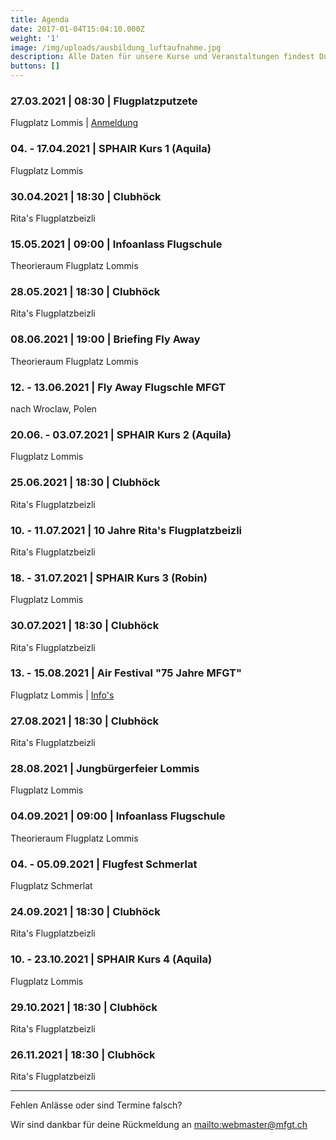 ```yaml
---
title: Agenda
date: 2017-01-04T15:04:10.000Z
weight: '1'
image: /img/uploads/ausbildung_luftaufnahme.jpg
description: Alle Daten für unsere Kurse und Veranstaltungen findest Du in unserer Agenda.
buttons: []
---
```

### 27.03.2021 | 08:30 | Flugplatzputzete

Flugplatz Lommis | [Anmeldung](https://doodle.com/poll/dgh64yduqh2uyveh?utm_source=poll&utm_medium=link)

### 04. - 17.04.2021 | SPHAIR Kurs 1 (Aquila)

Flugplatz Lommis

### 30.04.2021 | 18:30 | Clubhöck

Rita's Flugplatzbeizli

### 15.05.2021 | 09:00 | Infoanlass Flugschule

Theorieraum Flugplatz Lommis

### 28.05.2021 | 18:30 | Clubhöck

Rita's Flugplatzbeizli

### 08.06.2021 | 19:00 | Briefing Fly Away

Theorieraum Flugplatz Lommis

### 12. - 13.06.2021 | Fly Away Flugschle MFGT

nach Wroclaw, Polen

### 20.06. - 03.07.2021 | SPHAIR Kurs 2 (Aquila)

Flugplatz Lommis

### 25.06.2021 | 18:30 | Clubhöck

Rita's Flugplatzbeizli

### 10. - 11.07.2021 | 10 Jahre Rita's Flugplatzbeizli

Rita's Flugplatzbeizli

### 18. - 31.07.2021 | SPHAIR Kurs 3 (Robin)

Flugplatz Lommis

### 30.07.2021 | 18:30 | Clubhöck

Rita's Flugplatzbeizli

### 13. - 15.08.2021 | Air Festival "75 Jahre MFGT"

Flugplatz Lommis | [Info's](https://www.airfestival21.ch)

### 27.08.2021 | 18:30 | Clubhöck

Rita's Flugplatzbeizli

### 28.08.2021 | Jungbürgerfeier Lommis

Flugplatz Lommis

### 04.09.2021 | 09:00 | Infoanlass Flugschule

Theorieraum Flugplatz Lommis

### 04. - 05.09.2021 | Flugfest Schmerlat

Flugplatz Schmerlat

### 24.09.2021 | 18:30 | Clubhöck

Rita's Flugplatzbeizli

### 10. - 23.10.2021 | SPHAIR Kurs 4 (Aquila)

Flugplatz Lommis

### 29.10.2021 | 18:30 | Clubhöck

Rita's Flugplatzbeizli

### 26.11.2021 | 18:30 | Clubhöck

Rita's Flugplatzbeizli

<hr>

Fehlen Anlässe oder sind Termine falsch?

Wir sind dankbar für deine Rückmeldung an <mailto:webmaster@mfgt.ch>
